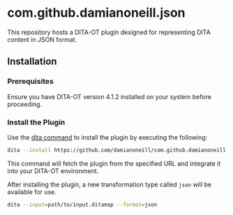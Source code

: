 # com.github.damianoneill.json

This repository hosts a DITA-OT plugin designed for representing DITA content in JSON format.

## Installation

### Prerequisites

Ensure you have DITA-OT version 4.1.2 installed on your system before proceeding.

### Install the Plugin

Use the [dita command](https://www.dita-ot.org/dev/parameters/dita-command-arguments.html) to install the plugin by executing the following:

```bash
dita --install https://github.com/damianoneill/com.github.damianoneill.json/archive/main.zip
```

This command will fetch the plugin from the specified URL and integrate it into your DITA-OT environment.

After installing the plugin, a new transformation type called `json` will be available for use.

```bash
dita --input=path/to/input.ditamap --format=json
```
